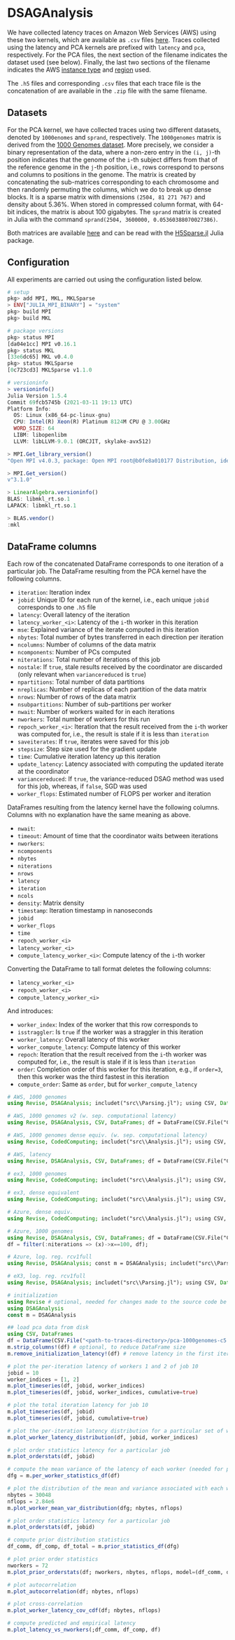# DSAGAnalysis

We have collected latency traces on Amazon Web Services (AWS) using these two kernels, which are available as `.csv` files [here](https://www.dropbox.com/sh/wa3s4yeasqeko5h/AABLPknDQO6TU2s-NDhzpI1Ia?dl=0). Traces collected using the latency and PCA kernels are prefixed with `latency` and `pca`, respectively. For the PCA files, the next section of the filename indicates the dataset used (see below). Finally, the last two sections of the filename indicates the AWS [instance type](https://aws.amazon.com/ec2/instance-types/) and [region](https://docs.aws.amazon.com/AWSEC2/latest/UserGuide/using-regions-availability-zones.html#concepts-available-regions) used.

The `.h5` files and corresponding `.csv` files that each trace file is the concatenation of are available in the `.zip` file with the same filename.

## Datasets

For the PCA kernel, we have collected traces using two different datasets, denoted by `1000enomes` and `sprand`, respectively. The `1000genomes` matrix is derived from the [1000 Genomes dataset](https://www.internationalgenome.org/). More precisely, we consider a binary representation of the data, where a non-zero entry in the `(i, j)`-th position indicates that the genome of the `i`-th subject differs from that of the reference genome in the `j`-th position, i.e., rows correspond to persons and columns to positions in the genome. The matrix is created by concatenating the sub-matrices corresponding to each chromosome and then randomly permuting the columns, which we do to break up dense blocks. It is a sparse matrix with dimensions `(2504, 81 271 767)` and density about 5.36%. When stored in compressed column format, with 64-bit indices, the matrix is about 100 gigabytes. The `sprand` matrix is created in Julia with the command `sprand(2504, 3600000, 0.05360388070027386)`.

Both matrices are available [here](https://www.dropbox.com/sh/ak5d9elhra2h4in/AAB2qqleIxAYTpVlxHba_q_0a?dl=0) and can be read with the [H5Sparse.jl](https://github.com/severinson/H5Sparse.jl) Julia package.



## Configuration

All experiments are carried out using the configuration listed below.

```julia
# setup
pkg> add MPI, MKL, MKLSparse
> ENV["JULIA_MPI_BINARY"] = "system"
pkg> build MPI
pkg> build MKL

# package versions
pkg> status MPI
[da04e1cc] MPI v0.16.1
pkg> status MKL
[33e6dc65] MKL v0.4.0
pkg> status MKLSparse
[0c723cd3] MKLSparse v1.1.0

# versioninfo
> versioninfo()
Julia Version 1.5.4
Commit 69fcb5745b (2021-03-11 19:13 UTC)
Platform Info:
  OS: Linux (x86_64-pc-linux-gnu)
  CPU: Intel(R) Xeon(R) Platinum 8124M CPU @ 3.00GHz
  WORD_SIZE: 64
  LIBM: libopenlibm
  LLVM: libLLVM-9.0.1 (ORCJIT, skylake-avx512)  

> MPI.Get_library_version()
"Open MPI v4.0.3, package: Open MPI root@b0fe8a010177 Distribution, ident: 4.0.3, repo rev: v4.0.3, Mar 03, 2020"

> MPI.Get_version()
v"3.1.0"  

> LinearAlgebra.versioninfo()
BLAS: libmkl_rt.so.1
LAPACK: libmkl_rt.so.1

> BLAS.vendor()
:mkl
```

## DataFrame columns

Each row of the concatenated DataFrame corresponds to one iteration of a particular job. The DataFrame resulting from the PCA kernel have the following columns.

* `iteration`: Iteration index
* `jobid`: Unique ID for each run of the kernel, i.e., each unique `jobid` corresponds to one `.h5` file
* `latency`: Overall latency of the iteration
* `latency_worker_<i>`: Latency of the `i`-th worker in this iteration
* `mse`: Explained variance of the iterate computed in this iteration
* `nbytes`: Total number of bytes transferred in each direction per iteration
* `ncolumns`: Number of columns of the data matrix
* `ncomponents`: Number of PCs computed
* `niterations`: Total number of iterations of this job
* `nostale`: If `true`, stale results received by the coordinator are discarded (only relevant when `variancereduced` is `true`)
* `npartitions`: Total number of data partitions
* `nreplicas`: Number of replicas of each partition of the data matrix
* `nrows`: Number of rows of the data matrix
* `nsubpartitions`: Number of sub-partitions per worker
* `nwait`: Number of workers waited for in each iterations
* `nworkers`: Total number of workers for this run
* `repoch_worker_<i>`: Iteration that the result received from the `i`-th worker was computed for, i.e., the result is stale if it is less than `iteration`
* `saveiterates`: If `true`, iterates were saved for this job
* `stepsize`: Step size used for the gradient update
* `time`: Cumulative iteration latency up this iteration
* `update_latency`: Latency associated with computing the updated iterate at the coordinator
* `variancereduced`: If `true`, the variance-reduced DSAG method was used for this job, whereas, if `false`, SGD was used
* `worker_flops`: Estimated number of FLOPS per worker and iteration

DataFrames resulting from the latency kernel have the following columns. Columns with no explanation have the same meaning as above.

* `nwait`:
* `timeout`: Amount of time that the coordinator waits between iterations
* `nworkers`:
* `ncomponents`
* `nbytes`
* `niterations`
* `nrows`
* `latency`
* `iteration`
* `ncols`
* `density`: Matrix density
* `timestamp`: Iteration timestamp in nanoseconds
* `jobid`
* `worker_flops`
* `time`
* `repoch_worker_<i>`
* `latency_worker_<i>`
* `compute_latency_worker_<i>`: Compute latency of the `i`-th worker

Converting the DataFrame to tall format deletes the following columns:

* `latency_worker_<i>`
* `repoch_worker_<i>`
* `compute_latency_worker_<i>`

And introduces:

* `worker_index`: Index of the worker that this row corresponds to
* `isstraggler`: Is `true` if the worker was a straggler in this iteration
* `worker_latency`: Overall latency of this worker
* `worker_compute_latency`: Compute latency of this worker
* `repoch`: Iteration that the result received from the `i`-th worker was computed for, i.e., the result is stale if it is less than `iteration`
* `order`: Completion order of this worker for this iteration, e.g., if `order=3`, then this worker was the third fastest in this iteration
* `compute_order`: Same as `order`, but for `worker_compute_latency`



```julia
# AWS, 1000 genomes
using Revise, DSAGAnalysis; includet("src\\Parsing.jl"); using CSV, DataFrames; df = DataFrame(CSV.File("C:\\Users\\albin\\Dropbox\\PhD\\Eigenvector project\\AWS traces\\traces\\pca-1000genomes-c5.xlarge-eu-north-1.csv")); DSAGAnalysis.strip_columns!(df); DSAGAnalysis.fix_update_latency!(df); DSAGAnalysis.remove_initialization_latency!(df); DSAGAnalysis.compute_cumulative_time!(df); notes="AWS, 1000genomes";

# AWS, 1000 genomes v2 (w. sep. computational latency)
using Revise, DSAGAnalysis, CSV, DataFrames; df = DataFrame(CSV.File("C:\\Users\\albin\\Dropbox\\PhD\\Eigenvector project\\AWS traces\\traces\\pca-1000genomes-c5.xlarge-eu-north-1_v2.csv")); DSAGAnalysis.strip_columns!(df); DSAGAnalysis.fix_update_latency!(df); DSAGAnalysis.remove_initialization_latency!(df); DSAGAnalysis.compute_cumulative_time!(df); notes="AWS, 1000genomes v2";

# AWS, 1000 genomes dense equiv. (w. sep. computational latency)
using Revise, CodedComputing; includet("src\\Analysis.jl"); using CSV, DataFrames; df = DataFrame(CSV.File("C:\\Users\\albin\\Dropbox\\PhD\\Eigenvector project\\AWS traces\\traces\\pca-1000genomes-dense-equiv-c5.xlarge-eu-north-1.csv")); strip_columns!(df); fix_update_latency!(df); remove_initialization_latency!(df); df.ncolumns .= 4356480; df.worker_flops .= CodedComputing.worker_flops_from_df(df, density=1); notes="AWS, dense equiv.";

# AWS, latency
using Revise, DSAGAnalysis, CSV, DataFrames; df = DataFrame(CSV.File("C:\\Users\\albin\\Dropbox\\PhD\\Eigenvector project\\AWS traces\\traces\\latency-c5.xlarge-eu-north-1.csv")); DSAGAnalysis.strip_columns!(df); DSAGAnalysis.fix_update_latency!(df); DSAGAnalysis.remove_initialization_latency!(df); DSAGAnalysis.compute_cumulative_time!(df); notes = "AWS, latency"; notes="AWS, latency";

# ex3, 1000 genomes
using Revise, CodedComputing; includet("src\\Analysis.jl"); using CSV, DataFrames; df = DataFrame(CSV.File("C:\\Users\\albin\\Dropbox\\PhD\\Eigenvector project\\ex3 traces\\pca-1000genomes-ex3.rome16q.csv")); strip_columns!(df); fix_update_latency!(df); remove_initialization_latency!(df); notes="eX3, 1000genomes";

# ex3, dense equivalent
using Revise, CodedComputing; includet("src\\Analysis.jl"); using CSV, DataFrames; df = DataFrame(CSV.File("C:\\Users\\albin\\Dropbox\\PhD\\Eigenvector project\\ex3 traces\\pca-1000genomes-dense-equiv-ex3.rome16q.csv")); strip_columns!(df); fix_update_latency!(df);remove_initialization_latency!(df); notes="eX3, dense equiv.";

# Azure, dense equiv.
using Revise, CodedComputing; includet("src\\Analysis.jl"); using CSV, DataFrames; df = DataFrame(CSV.File("C:\\Users\\albin\\Dropbox\\PhD\\Eigenvector project\\Azure traces\\pca-1000genomes-dense-equiv-azure.hpc.F2s_v2.csv")); strip_columns!(df); fix_update_latency!(df); remove_initialization_latency!(df); df.ncolumns .= 4356480; df.worker_flops .= CodedComputing.worker_flops_from_df(df, density=1); notes="Azure, dense equiv.";

# Azure, 1000 genomes
using Revise, DSAGAnalysis, CSV, DataFrames; df = DataFrame(CSV.File("C:\\Users\\albin\\Dropbox\\PhD\\Eigenvector project\\Azure traces\\pca-1000genomes-azure.hpc.F2s_v2.csv")); DSAGAnalysis.strip_columns!(df); DSAGAnalysis.fix_update_latency!(df); DSAGAnalysis.remove_initialization_latency!(df); DSAGAnalysis.compute_cumulative_time!(df); notes="Azure, 1000genomes";
df = filter(:niterations => (x)->x==100, df);

# Azure, log. reg. rcv1full
using Revise, DSAGAnalysis; const m = DSAGAnalysis; includet("src\\Parsing.jl"); using CSV, DataFrames; df = DataFrame(CSV.File("C:\\Users\\albin\\Dropbox\\PhD\\Eigenvector project\\Azure traces\\logreg-rcv1full-azure.hpc.F2s_v2.csv")); DSAGAnalysis.fix_nwaitschedule!(df); DSAGAnalysis.strip_columns!(df); DSAGAnalysis.fix_update_latency!(df); DSAGAnalysis.remove_initialization_latency!(df); DSAGAnalysis.compute_cumulative_time!(df); notes="Azure, rcv1full";

# eX3, log. reg. rcv1full
using Revise, DSAGAnalysis; includet("src\\Parsing.jl"); using CSV, DataFrames; df = DataFrame(CSV.File("C:\\Users\\albin\\Dropbox\\PhD\\Eigenvector project\\ex3 traces\\logreg-rcv1full-ex3-rome16q.csv")); DSAGAnalysis.strip_columns!(df); DSAGAnalysis.fix_update_latency!(df); DSAGAnalysis.remove_initialization_latency!(df); DSAGAnalysis.compute_cumulative_time!(df); notes="ex3, rcv1full, zero";

# initialization
using Revise # optional, needed for changes made to the source code be reflected in the REPL
using DSAGAnalysis
const m = DSAGAnalysis

## load pca data from disk
using CSV, DataFrames
df = DataFrame(CSV.File("<path-to-traces-directory>/pca-1000genomes-c5.xlarge-eu-north-1.csv"))
m.strip_columns!(df) # optional, to reduce DataFrame size
m.remove_initialization_latency!(df) # remove latency in the first iteration that is due to, e.g., compilation

# plot the per-iteration latency of workers 1 and 2 of job 10
jobid = 10
worker_indices = [1, 2]
m.plot_timeseries(df, jobid, worker_indices)
m.plot_timeseries(df, jobid, worker_indices, cumulative=true)

# plot the total iteration latency for job 10
m.plot_timeseries(df, jobid)
m.plot_timeseries(df, jobid, cumulative=true)

# plot the per-iteration latency distribution for a particular set of workers
m.plot_worker_latency_distribution(df, jobid, worker_indices)

# plot order statistics latency for a particular job
m.plot_orderstats(df, jobid)

# compute the mean variance of the latency of each worker (needed for predictions later)
dfg = m.per_worker_statistics_df(df)

# plot the distribution of the mean and variance associated with each worker for a particular workload
nbytes = 30048
nflops = 2.84e6
m.plot_worker_mean_var_distribution(dfg; nbytes, nflops)

# plot order statistics latency for a particular job
m.plot_orderstats(df, jobid)

# compute prior distribution statistics
df_comm, df_comp, df_total = m.prior_statistics_df(dfg)

# plot prior order statistics
nworkers = 72
m.plot_prior_orderstats(df; nworkers, nbytes, nflops, model=(df_comm, df_comp))

# plot autocorrelation
m.plot_autocorrelation(df; nbytes, nflops)

# plot cross-correlation
m.plot_worker_latency_cov_cdf(df; nbytes, nflops)

# compute predicted and empirical latency
m.plot_latency_vs_nworkers(;df_comm, df_comp, df)
```